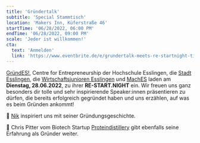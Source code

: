 ```yaml
---
title: 'Gründertalk'
subtitle: 'Special Stammtisch'
location: 'Makers Inn, Küferstraße 46'
startTime: '06/28/2022, 06:00 PM'
endTime: '06/28/2022, 09:00 PM'
scale: 'Jeder ist willkommen!'
cta:
  text: 'Anmelden'
  link: 'https://www.eventbrite.de/e/grundertalk-meets-re-startnight-tickets-353570879017'
---
```


[GründES!](https://www.hs-esslingen.de/forschung/transfer/gruendes/), Centre for Entrepreneurship der Hochschule Esslingen, die [Stadt Esslingen](https://www.esslingen.de/start/es_themen/gruendung+_+innovation.html), die [Wirtschaftsjunioren Esslingen](https://www.eventbrite.de/e/grundertalk-meets-re-startnight-tickets-353570879017) und [MachES](https://maches.info) laden am **Dienstag, 28.06.2022**, zu ihrer **RE-START.NIGHT** ein. Wir freuen uns ganz besonders dir tolle und sehr inspirierende Speaker:innen präsentieren zu dürfen, die bereits erfolgreich gegründet haben und uns erzählen, auf was es beim Gründen ankommt!

💬 [Nik](https://www.linkedin.com/in/niklas-ehrentreich-a251b1195/) inspiriert uns mit seiner Gründungsgeschichte.

💬 Chris Pitter vom Biotech Startup [Proteindistillery](https://www.proteindistillery.com) gibt ebenfalls seine Erfahrung als Gründer weiter.
